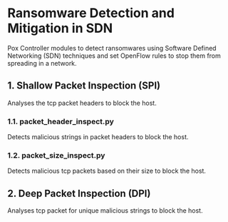 # Ransomware Detection and Mitigation in SDN
Pox Controller modules to detect ransomwares using Software Defined Networking (SDN) techniques and set OpenFlow rules to stop them from spreading in a network.

## 1. Shallow Packet Inspection (SPI)
Analyses the tcp packet headers to block the host.

### 1.1. packet_header_inspect.py
Detects malicious strings in packet headers to block the host.

### 1.2. packet_size_inspect.py
Detects malicious tcp packets based on their size to block the host.

## 2. Deep Packet Inspection (DPI)
Analyses tcp packet for unique malicious strings to block the host.